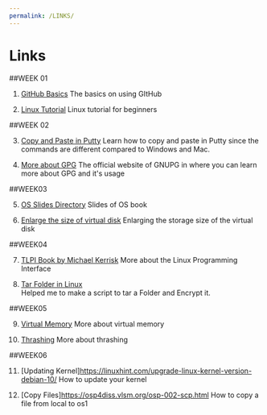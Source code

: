 ```yaml
---
permalink: /LINKS/
---
```


# Links

##WEEK 01

1. [GitHub Basics](https://docs.github.com/en/get-started/quickstart/hello-world)
The basics on using GItHub

2. [Linux Tutorial](https://www.youtube.com/watch?v=BMGixkvJ-6w)
Linux tutorial for beginners

##WEEK 02

3. [Copy and Paste in Putty](https://www.alphr.com/copy-paste-putty/)
Learn how to copy and paste in Putty since the commands are different compared to Windows and Mac.

4. [More about GPG](https://www.gnupg.org/)
The official website of GNUPG in where you can learn more about GPG and it's usage

##WEEK03

5. [OS Slides Directory](https://www.os-book.com/OS10/slide-dir/)
Slides of OS book

6. [Enlarge the size of virtual disk](https://www.howtogeek.com/124622/how-to-enlarge-a-virtual-machines-disk-in-virtualbox-or-vmware/#:~:text=Update%3A%20Use%20the%20Virtual%20Media%20Manager%20in%20VirtualBox&text=To%20access%20it%2C%20click%20File,%E2%80%9D%20when%20you're%20done.)
Enlarging the storage size of the virtual disk

##WEEK04

7. [TLPI Book by Michael Kerrisk](https://sciencesoftcode.files.wordpress.com/2018/12/the-linux-programming-interface-michael-kerrisk-1.pdf)
More about the Linux Programming Interface

8. [Tar Folder in Linux](https://linuxhint.com/tar-folder-linux/)<br>
Helped me to make a script to tar a Folder and Encrypt it.

##WEEK05

9. [Virtual Memory](https://www.tutorialspoint.com/operating_system/os_virtual_memory.htm)
More about virtual memory

10. [Thrashing](https://en.wikipedia.org/wiki/Thrashing_(computer_science))
More about thrashing

##WEEK06

11. [Updating Kernel]https://linuxhint.com/upgrade-linux-kernel-version-debian-10/
How to update your kernel

12. [Copy Files]https://osp4diss.vlsm.org/osp-002-scp.html
How to copy a file from local to os1